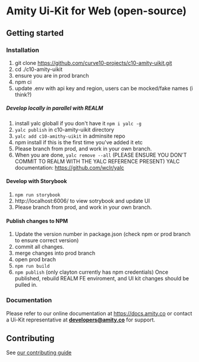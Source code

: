 # Amity Ui-Kit for Web (open-source)

## Getting started

### Installation
1. git clone https://github.com/curve10-projects/c10-amity-uikit.git
2. cd ./c10-amity-uikit
3. ensure you are in prod branch
4. npm ci
5. update .env with api key and region, users can be mocked/fake names (i think?)

##### Develop locally in parallel with REALM
1. install yalc globall if you don't have it ```npm i yalc -g```
2. ```yalc publish``` in c10-amity-uikit directory 
3. ```yalc add c10-amithy-uikit``` in adminsite repo
4. npm install if this is the first time you've added it etc
5. Please branch from prod, and work in your own branch. 
6. When you are done, ```yalc remove --all```
(PLEASE ENSURE YOU DON'T COMMIT TO REALM WITH THE YALC REFERENCE PRESENT)
YALC documentation: https://github.com/wclr/yalc

#### Develop with Storybook
1. ```npm run storybook```
2. http://localhost:6006/  to view sotrybook and update UI
3. Please branch from prod, and work in your own branch. 

#### Publish changes to NPM
1. Update the version number in package.json (check npm or prod branch to ensure correct version)
2. commit all changes. 
3. merge changes into prod branch
4. open prod brach
5. ```npm run build```
6. ```npm publish``` (only clayton currently has npm credentials)
Once published, rebuild REALM FE enviroment, and UI kit changes should be pulled in. 

### Documentation

Please refer to our online documentation at https://docs.amity.co or contact a Ui-Kit representative at **developers@amity.co** for support.

## Contributing
See [our contributing guide](https://github.com/EkoCommunications/AmityUiKitWeb/blob/develop/CONTRIBUTING.md)   
